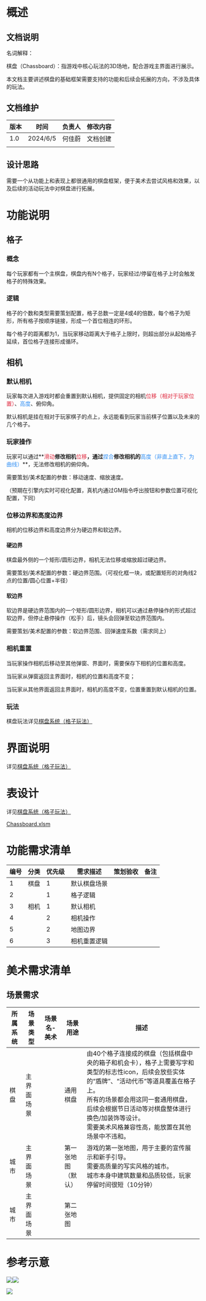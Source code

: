 # 概述
## 文档说明
名词解释：

棋盘（Chassboard）：指游戏中核心玩法的3D场地，配合游戏主界面进行展示。

本文档主要讲述棋盘的基础框架需要支持的功能和后续会拓展的方向，不涉及具体的玩法。

## 文档维护
| 版本 | 时间 | 负责人 | 修改内容 |
| --- | --- | --- | --- |
| 1.0 | 2024/6/5 | 何佳蔚 | 文档创建 |
| | | | |


## 设计思路
需要一个从功能上和表现上都很通用的棋盘框架，便于美术去尝试风格和效果，以及后续的活动玩法中对棋盘进行拓展。

# 功能说明
## 格子
### 概念
每个玩家都有一个主棋盘，棋盘内有N个格子，玩家经过/停留在格子上时会触发格子的特殊效果。

### 逻辑
格子的个数和类型需要策划配置，格子总数一定是4或4的倍数，每个格子为矩形，所有格子按顺序链接，形成一个首位相连的环形。

每个格子的距离都为1，当玩家移动距离大于格子上限时，则超出部分从起始格子延续，首位格子连接形成循环。

## 相机
### 默认相机
玩家每次进入游戏时都会重置到默认相机，提供固定的相机<font style="color:#DF2A3F;">位移（相对于玩家位置）</font>、<font style="color:#2F8EF4;">高度</font>、俯仰角。

默认相机是挂在相对于玩家棋子的点上，永远能看到玩家当前棋子位置以及未来的几个格子。

### 玩家操作
玩家可以通过**<font style="color:#DF2A3F;">滑动</font>**修改相机**<font style="color:#DF2A3F;">位移</font>**，通过**<font style="color:#2F8EF4;">捏合</font>**修改相机的**<font style="color:#2F8EF4;">高度（非直上直下，为曲线）</font>**，无法修改相机的俯仰角。

需要策划/美术配置的参数：移动速度、缩放速度。

（预期在引擎内实时可视化配置，真机内通过GM指令呼出按钮和参数位置可视化配置，下同）

### 位移边界和高度边界
相机的位移边界和高度边界分为硬边界和软边界。

#### 硬边界
棋盘最外侧的一个矩形/圆形边界，相机无法位移或缩放超过硬边界。

需要策划/美术配置的参数：硬边界范围。（可视化框一块，或配置矩形的对角线2点的位置/圆心位置+半径）

#### 软边界
软边界是硬边界范围内的一个矩形/圆形边界，相机可以通过悬停操作的形式超过软边界，但停止悬停操作（松手）后，镜头会回弹至软边界范围内。

需要策划/美术配置的参数：软边界范围、回弹速度系数（需求同上）

### 相机重置
当玩家操作相机后移动至其他弹窗、界面时，需要保存下相机的位置和高度。

当玩家从弹窗返回主界面时，相机的位置和高度不变；

当玩家从其他界面返回主界面时，相机的高度不变，位置重置到默认相机的位置。

### 玩法
棋盘玩法详见[棋盘系统（格子玩法）](https://snh48group.yuque.com/zdlwma/kxyozs/ht7mflcg8qskqb2l?singleDoc#)



# 界面说明
详见[棋盘系统（格子玩法）](https://snh48group.yuque.com/zdlwma/kxyozs/ht7mflcg8qskqb2l?singleDoc#)



# 表设计
详见[棋盘系统（格子玩法）](https://snh48group.yuque.com/zdlwma/kxyozs/ht7mflcg8qskqb2l?singleDoc#)

[Chassboard.xlsm](https://snh48group.yuque.com/attachments/yuque/0/2024/xlsm/43256847/1717488915887-d7ef9248-436e-42f6-88d1-3feb34c20ee0.xlsm)



# 功能需求清单
| 编号 | 分类 | 优先级 | 需求描述 | 策划验收 | 备注 |
| --- | --- | --- | --- | --- | --- |
| 1 | 棋盘 | 1 | 默认棋盘场景 | | |
| 2 | | 1 | 格子逻辑 | | |
| 3 | 相机 | 1 | 默认相机 | | |
| 4 | | 2 | 相机操作 | | |
| 5 | | 2 | 地图边界 | | |
| 6 | | 3 | 相机重置逻辑 | | |




# 美术需求清单
## 场景需求
| 所属系统 | 场景类型 | 场景名-美术 | 场景用途 | 描述 |
| --- | --- | --- | --- | --- |
| 棋盘 | 主界面场景 |  | 通用棋盘 | 由40个格子连接成的棋盘（包括棋盘中央的箱子和机会卡），格子上需要写字和类型的标志性icon，后续会放些实体的“盾牌”、“活动代币”等道具覆盖在格子上。<br/>所有的场景都会用这同一套通用棋盘，后续会根据节日活动等对棋盘整体进行换色/加装饰等设计。<br/>需要美术风格兼容性高，能放置在其他场景中不违和。 |
| 城市 | 主界面场景 | | 第一张地图<br/>（默认） | 游戏的第一张地图，用于主要的宣传展示和新手引导。<br/>需要高质量的写实风格的城市。<br/>城市本身中建筑数量和品质较低，玩家停留时间很短（10分钟） |
| 城市 | 主界面场景 | | 第二张地图 |  |




# 参考示意
![](https://cdn.nlark.com/yuque/0/2024/png/43256847/1717488978619-3e2bc3a3-b7c0-4d77-9279-61da27fed21a.png)![](https://cdn.nlark.com/yuque/0/2024/png/43256847/1717489007647-34c58397-ff84-45c5-906f-ac176b0ef349.png)

![](https://cdn.nlark.com/yuque/0/2024/png/43256847/1717488924061-e0968945-0059-4585-911c-9d86c0d1fe4e.png)

